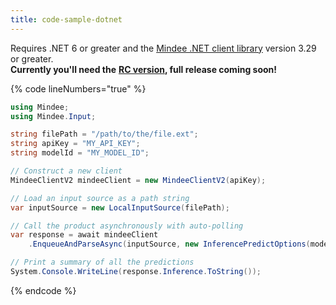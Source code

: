 ```yaml
---
title: code-sample-dotnet
---
```


Requires .NET 6 or greater and the [Mindee .NET client library](https://www.nuget.org/packages/Mindee/) version 3.29 or greater.\
**Currently you'll need the** [**RC version**](https://www.nuget.org/packages/Mindee/3.29.0-rc3)**, full release coming soon!**

{% code lineNumbers="true" %}
```csharp
using Mindee;
using Mindee.Input;

string filePath = "/path/to/the/file.ext";
string apiKey = "MY_API_KEY";
string modelId = "MY_MODEL_ID";

// Construct a new client
MindeeClientV2 mindeeClient = new MindeeClientV2(apiKey);

// Load an input source as a path string
var inputSource = new LocalInputSource(filePath);

// Call the product asynchronously with auto-polling
var response = await mindeeClient
    .EnqueueAndParseAsync(inputSource, new InferencePredictOptions(modelId));

// Print a summary of all the predictions
System.Console.WriteLine(response.Inference.ToString());
```
{% endcode %}
